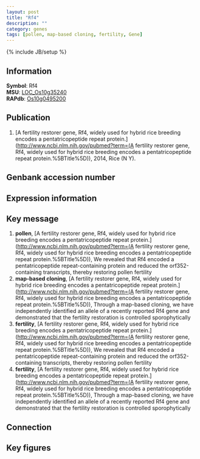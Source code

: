 ```yaml
---
layout: post
title: "Rf4"
description: ""
category: genes
tags: [pollen, map-based cloning, fertility, Gene]
---
```

{% include JB/setup %}

## Information
__Symbol__: Rf4  
__MSU__: [LOC_Os10g35240](http://rice.plantbiology.msu.edu/cgi-bin/ORF_infopage.cgi?orf=LOC_Os10g35240)  
__RAPdb__: [Os10g0495200](http://rapdb.dna.affrc.go.jp/viewer/gbrowse_details/irgsp1?name=Os10g0495200)  

## Publication
1. [A fertility restorer gene, Rf4, widely used for hybrid rice breeding encodes a pentatricopeptide repeat protein.](http://www.ncbi.nlm.nih.gov/pubmed?term=(A fertility restorer gene, Rf4, widely used for hybrid rice breeding encodes a pentatricopeptide repeat protein.%5BTitle%5D)), 2014, Rice (N Y).

## Genbank accession number

## Expression information

## Key message
1. __pollen__, [A fertility restorer gene, Rf4, widely used for hybrid rice breeding encodes a pentatricopeptide repeat protein.](http://www.ncbi.nlm.nih.gov/pubmed?term=(A fertility restorer gene, Rf4, widely used for hybrid rice breeding encodes a pentatricopeptide repeat protein.%5BTitle%5D)),  We revealed that Rf4 encoded a pentatricopeptide repeat-containing protein and reduced the orf352-containing transcripts, thereby restoring pollen fertility
2. __map-based cloning__, [A fertility restorer gene, Rf4, widely used for hybrid rice breeding encodes a pentatricopeptide repeat protein.](http://www.ncbi.nlm.nih.gov/pubmed?term=(A fertility restorer gene, Rf4, widely used for hybrid rice breeding encodes a pentatricopeptide repeat protein.%5BTitle%5D)), Through a map-based cloning, we have independently identified an allele of a recently reported Rf4 gene and demonstrated that the fertility restoration is controlled sporophytically
3. __fertility__, [A fertility restorer gene, Rf4, widely used for hybrid rice breeding encodes a pentatricopeptide repeat protein.](http://www.ncbi.nlm.nih.gov/pubmed?term=(A fertility restorer gene, Rf4, widely used for hybrid rice breeding encodes a pentatricopeptide repeat protein.%5BTitle%5D)),  We revealed that Rf4 encoded a pentatricopeptide repeat-containing protein and reduced the orf352-containing transcripts, thereby restoring pollen fertility
4. __fertility__, [A fertility restorer gene, Rf4, widely used for hybrid rice breeding encodes a pentatricopeptide repeat protein.](http://www.ncbi.nlm.nih.gov/pubmed?term=(A fertility restorer gene, Rf4, widely used for hybrid rice breeding encodes a pentatricopeptide repeat protein.%5BTitle%5D)), Through a map-based cloning, we have independently identified an allele of a recently reported Rf4 gene and demonstrated that the fertility restoration is controlled sporophytically

## Connection

## Key figures


